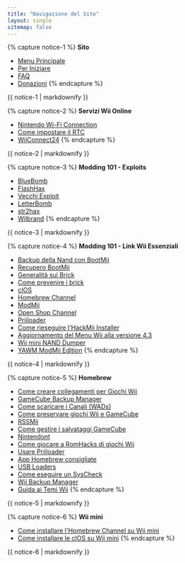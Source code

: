 ```yaml
---
title: "Navigazione del Sito"
layout: single
sitemap: false
---
```


{% capture notice-1 %}
**Sito**
+ [Menu Principale](/)
+ [Per Iniziare](per-iniziare)
+ [FAQ](faq)
+ [Donazioni](donations)
{% endcapture %}
<div class="notice--info">{{ notice-1 | markdownify }}</div>

{% capture notice-2 %}
**Servizi Wii Online**
+ [Nintendo Wi-Fi Connection](wiimmfi)
+ [Come impostare il RTC](wiiconnect24#updating-rtc-clock)
+ [WiiConnect24](wiiconnect24)
{% endcapture %}
<div class="notice--primary">{{ notice-2 | markdownify }}</div>

{% capture notice-3 %}
**Modding 101 - Exploits**
+ [BlueBomb](bluebomb)
+ [FlashHax](flashhax)
+ [Vecchi Exploit](legacy-exploits)
+ [LetterBomb](letterbomb)
+ [str2hax](str2hax)
+ [Wilbrand](wilbrand)
{% endcapture %}
<div class="notice--primary">{{ notice-3 | markdownify }}</div>

{% capture notice-4 %}
**Modding 101 - Link Wii Essenziali**
+ [Backup della Nand con BootMii](bootmii)
+ [Recupero BootMii](bootmiirecover)
+ [Generalità sui Brick](bricks)
+ [Come prevenire i brick](bricks#brick-prevention)
+ [cIOS](cios)
+ [Homebrew Channel](hbc)
+ [ModMii](modmii)
+ [Open Shop Channel](osc)
+ [Priiloader](priiloader)
+ [Come rieseguire l'HackMii Installer](hackmii)
+ [Aggiornamento del Menu Wii alla versione 4.3](update)
+ [Wii mini NAND Dumper](wnd-mini)
+ [YAWM ModMii Edition](yawmme)
{% endcapture %}
<div class="notice--primary">{{ notice-4 | markdownify }}</div>

{% capture notice-5 %}
**Homebrew**
+ [Come creare collegamenti per Giochi Wii](wiigsc)
+ [GameCube Backup Manager](gcbackupmanager)
+ [Come scaricare i Canali (WADs)](dump-wads)
+ [Come preservare giochi Wii e GameCube](dump-games)
+ [RSSMii](rssmii)
+ [Come gestire i salvataggi GameCube](gcsaves)
+ [Nintendont](nintendont)
+ [Come giocare a RomHacks di giochi Wii](riivolution)
+ [Usare Priiloader](priiloader-usage)
+ [App Homebrew consigliate](recommended-homebrew)
+ [USB Loaders](wii-loaders)
+ [Come eseguire un SysCheck](syscheck)
+ [Wii Backup Manager](wiibackupmanager)
+ [Guida ai Temi Wii](themes)
{% endcapture %}
<div class="notice--primary">{{ notice-5 | markdownify }}</div>

{% capture notice-6 %}
**Wii mini**
+ [Come installare l'Homebrew Channel su Wii mini](hbc-mini)
+ [Come installare le cIOS su Wii mini](cios-mini)
{% endcapture %}
<div class="notice--primary">{{ notice-6 | markdownify }}</div>
